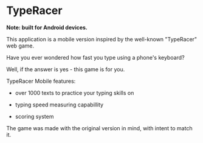 # TypeRacer

**Note: built for Android devices.**

This application is a mobile version inspired by the well-known "TypeRacer" web game.

Have you ever wondered how fast you type using a phone's keyboard?

Well, if the answer is yes - this game is for you.

TypeRacer Mobile features:

- over 1000 texts to practice your typing skills on

- typing speed measuring capabillity

- scoring system

The game was made with the original version in mind, with intent to match it.
